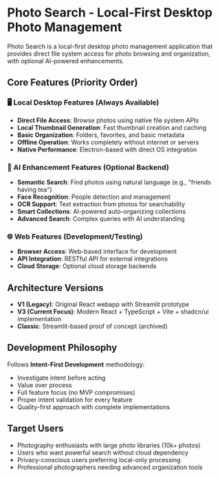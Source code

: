 # Photo Search - Local-First Desktop Photo Management

Photo Search is a local-first desktop photo management application that provides direct file system access for photo browsing and organization, with optional AI-powered enhancements.

## Core Features (Priority Order)

### 🖥️ Local Desktop Features (Always Available)
- **Direct File Access**: Browse photos using native file system APIs
- **Local Thumbnail Generation**: Fast thumbnail creation and caching
- **Basic Organization**: Folders, favorites, and basic metadata
- **Offline Operation**: Works completely without internet or servers
- **Native Performance**: Electron-based with direct OS integration

### 🤖 AI Enhancement Features (Optional Backend)
- **Semantic Search**: Find photos using natural language (e.g., "friends having tea")
- **Face Recognition**: People detection and management
- **OCR Support**: Text extraction from photos for searchability
- **Smart Collections**: AI-powered auto-organizing collections
- **Advanced Search**: Complex queries with AI understanding

### 🌐 Web Features (Development/Testing)
- **Browser Access**: Web-based interface for development
- **API Integration**: RESTful API for external integrations
- **Cloud Storage**: Optional cloud storage backends

## Architecture Versions

- **V1 (Legacy)**: Original React webapp with Streamlit prototype
- **V3 (Current Focus)**: Modern React + TypeScript + Vite + shadcn/ui implementation
- **Classic**: Streamlit-based proof of concept (archived)

## Development Philosophy

Follows **Intent-First Development** methodology:
- Investigate intent before acting
- Value over process
- Full feature focus (no MVP compromises)
- Proper intent validation for every feature
- Quality-first approach with complete implementations

## Target Users

- Photography enthusiasts with large photo libraries (10k+ photos)
- Users who want powerful search without cloud dependency
- Privacy-conscious users preferring local-only processing
- Professional photographers needing advanced organization tools